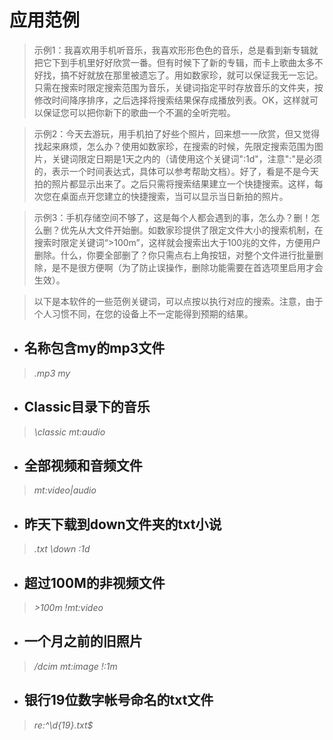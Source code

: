 # 应用范例 #
> 示例1：我喜欢用手机听音乐，我喜欢形形色色的音乐，总是看到新专辑就把它下到手机里好好欣赏一番。但有时候下了新的专辑，而卡上歌曲太多不好找，搞不好就放在那里被遗忘了。用如数家珍，就可以保证我无一忘记。只需在搜索时限定搜索范围为音乐，关键词指定平时存放音乐的文件夹，按修改时间降序排序，之后选择将搜索结果保存成播放列表。OK，这样就可以保证您可以把你新下的歌曲一个不漏的全听完啦。

> 示例2：今天去游玩，用手机拍了好些个照片，回来想一一欣赏，但又觉得找起来麻烦，怎么办？使用如数家珍，在搜索的时候，先限定搜索范围为图片，关键词限定日期是1天之内的（请使用这个关键词":1d"，注意":"是必须的，表示一个时间表达式，具体可以参考帮助文档）。好了，看是不是今天拍的照片都显示出来了。之后只需将搜索结果建立一个快捷搜索。这样，每次您在桌面点开您建立的快捷搜索，当可以显示当日新拍的照片。

> 示例3：手机存储空间不够了，这是每个人都会遇到的事，怎么办？删！怎么删？优先从大文件开始删。如数家珍提供了限定文件大小的搜索机制，在搜索时限定关键词“>100m”，这样就会搜索出大于100兆的文件，方便用户删除。什么，你要全部删了？你只需点右上角按钮，对整个文件进行批量删除，是不是很方便啊（为了防止误操作，删除功能需要在首选项里启用才会生效）。

> 以下是本软件的一些范例关键词，可以点按以执行对应的搜索。注意，由于个人习惯不同，在您的设备上不一定能得到预期的结果。
  * ## 名称包含my的mp3文件 ##
> _.mp3 my_
  * ## Classic目录下的音乐 ##
> _\classic mt:audio_
  * ## 全部视频和音频文件 ##
> _mt:video|audio_
  * ## 昨天下载到down文件夹的txt小说 ##
> _.txt \down :1d_
  * ## 超过100M的非视频文件 ##
> _>100m !mt:video_
  * ## 一个月之前的旧照片 ##
> _/dcim mt:image !:1m_
  * ## 银行19位数字帐号命名的txt文件 ##
> _re:^\d{19}\.txt$_